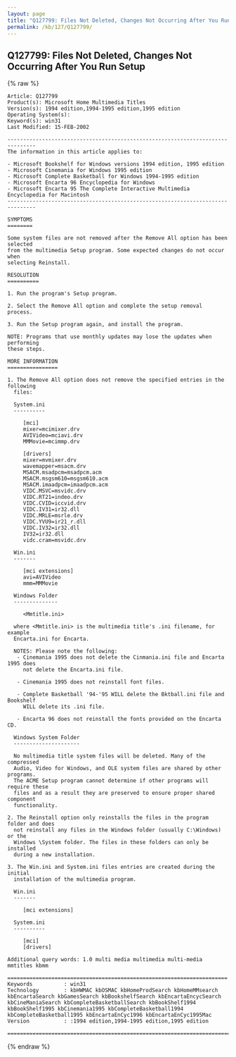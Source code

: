 ```yaml
---
layout: page
title: "Q127799: Files Not Deleted, Changes Not Occurring After You Run Setup"
permalink: /kb/127/Q127799/
---
```


## Q127799: Files Not Deleted, Changes Not Occurring After You Run Setup

{% raw %}

	Article: Q127799
	Product(s): Microsoft Home Multimedia Titles
	Version(s): 1994 edition,1994-1995 edition,1995 edition
	Operating System(s): 
	Keyword(s): win31
	Last Modified: 15-FEB-2002
	
	-------------------------------------------------------------------------------
	The information in this article applies to:
	
	- Microsoft Bookshelf for Windows versions 1994 edition, 1995 edition 
	- Microsoft Cinemania for Windows 1995 edition 
	- Microsoft Complete Basketball for Windows 1994-1995 edition 
	- Microsoft Encarta 96 Encyclopedia for Windows 
	- Microsoft Encarta 95 The Complete Interactive Multimedia Encyclopedia for Macintosh 
	-------------------------------------------------------------------------------
	
	SYMPTOMS
	========
	
	Some system files are not removed after the Remove All option has been selected
	from the multimedia Setup program. Some expected changes do not occur when
	selecting Reinstall.
	
	RESOLUTION
	==========
	
	1. Run the program's Setup program.
	
	2. Select the Remove All option and complete the setup removal process.
	
	3. Run the Setup program again, and install the program.
	
	NOTE: Programs that use monthly updates may lose the updates when performing
	these steps.
	
	MORE INFORMATION
	================
	
	1. The Remove All option does not remove the specified entries in the following
	  files:
	
	  System.ini
	  ----------
	
	     [mci]
	     mixer=mcimixer.drv
	     AVIVideo=mciavi.drv
	     MMMovie=mcimmp.drv
	
	     [drivers]
	     mixer=mvmixer.drv
	     wavemapper=msacm.drv
	     MSACM.msadpcm=msadpcm.acm
	     MSACM.msgsm610=msgsm610.acm
	     MSACM.imaadpcm=imaadpcm.acm
	     VIDC.MSVC=msvidc.drv
	     VIDC.RT21=indeo.drv
	     VIDC.CVID=iccvid.drv
	     VIDC.IV31=ir32.dll
	     VIDC.MRLE=msrle.drv
	     VIDC.YVU9=ir21_r.dll
	     VIDC.IV32=ir32.dll
	     IV32=ir32.dll
	     vidc.cram=msvidc.drv
	
	  Win.ini
	  -------
	
	     [mci extensions]
	     avi=AVIVideo
	     mmm=MMMovie
	
	  Windows Folder
	  --------------
	
	     <Mmtitle.ini>
	
	  where <Mmtitle.ini> is the multimedia title's .ini filename, for example
	  Encarta.ini for Encarta.
	
	  NOTES: Please note the following:
	   - Cinemania 1995 does not delete the Cinmania.ini file and Encarta 1995 does
	     not delete the Encarta.ini file.
	
	   - Cinemania 1995 does not reinstall font files.
	
	   - Complete Basketball '94-'95 WILL delete the Bktball.ini file and Bookshelf
	     WILL delete its .ini file.
	
	   - Encarta 96 does not reinstall the fonts provided on the Encarta CD.
	
	  Windows System Folder
	  ---------------------
	
	  No multimedia title system files will be deleted. Many of the compressed
	  Audio, Video for Windows, and OLE system files are shared by other programs.
	  The ACME Setup program cannot determine if other programs will require these
	  files and as a result they are preserved to ensure proper shared component
	  functionality.
	
	2. The Reinstall option only reinstalls the files in the program folder and does
	  not reinstall any files in the Windows folder (usually C:\Windows) or the
	  Windows \System folder. The files in these folders can only be installed
	  during a new installation.
	
	3. The Win.ini and System.ini files entries are created during the initial
	  installation of the multimedia program.
	
	  Win.ini
	  -------
	
	     [mci extensions]
	
	  System.ini
	  ----------
	
	     [mci]
	     [drivers]
	
	Additional query words: 1.0 multi media multimedia multi-media mmtitles kbmm
	
	======================================================================
	Keywords          : win31 
	Technology        : kbHWMAC kbOSMAC kbHomeProdSearch kbHomeMMsearch kbEncartaSearch kbGamesSearch kbBookshelfSearch kbEncartaEncycSearch kbCineManiaSearch kbCompleteBasketballSearch kbBookShelf1994 kbBookShelf1995 kbCinemania1995 kbCompleteBasketball1994 kbCompleteBasketball1995 kbEncartaEnCyc1996 kbEncartaEnCyc1995Mac
	Version           : :1994 edition,1994-1995 edition,1995 edition
	
	=============================================================================
	

{% endraw %}
